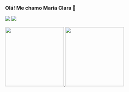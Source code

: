 ### Olá! Me chamo Maria Clara 👋

<div>
  <a href="https://www.linkedin.com/in/maria-clara-zalotini-tomaz/"><img src="https://img.shields.io/badge/LinkedIn-0077B5?style=for-the-badge&logo=linkedin&logoColor=white" target="_blank"><a/>
  <a href="mailto:clarazalotini@gmail.com"><img src="https://img.shields.io/badge/Gmail-D14836?style=for-the-badge&logo=gmail&logoColor=white" target="_blank"><a/>
</div>
<br>
<div>
  <a href="https://github.com/zalotini">
  <img height="190em" src="https://github-readme-stats.vercel.app/api?username=zalotini&show_icons=true&theme=radical"/>
  <img height="190em" src="https://github-readme-stats.vercel.app/api/top-langs/?username=anuraghazra&layout=donut&theme=radical"/>
</div>

